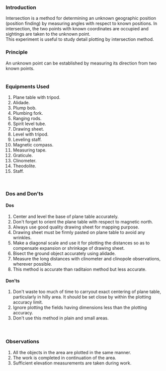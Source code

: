 ### Introduction<br>
Intersection is a method for determining an unknown geographic position (position finding) by measuring angles with respect to known positions. In intersection, the two points with known coordinates are occupied and sightings are taken to the unknown point.<br>
This experiment is useful to study detail plotting by intersection method.<br>

### Principle<br>
An unknown point can be established by measuring its direction from two known points.
<br><br>
### Equipments Used<br>
1) Plane table with tripod.<br>
2) Alidade.<br>
3) Plump bob.<br>
4) Plumbing fork.<br>
5) Ranging rods.<br>
6) Spirit level tube.<br>
7) Drawing sheet.<br>
8) Level with tripod.<br>
9) Leveling staff.<br>
10) Magnetic compass.<br>
11) Measuring tape.<br>
12) Graticule.<br>
13) Clinometer.<br>
14) Theodolite.<br>
15) Staff.<br>
<br>

### Dos and Don'ts<br>
#### Dos<br>
1) Center and level the base of plane table accurately.<br>
2) Don't forget to orient the plane table with respect to magnetic north.<br>
3) Always use good quality drawing sheet for mapping purpose.<br>
4) Drawing sheet must be firmly pasted on plane table to avoid any wrinkles.<br>
5) Make a diagonal scale and use it for plotting the distances so as to compensate expansion or shrinkage of drawing sheet.<br>
6) Bisect the ground object accurately using alidade.<br>
7) Measure the long distances with clinometer and clinopole observations, wherever possible.<br>
8) This method is accurate than raditaion method but less accurate.<br>

#### Don'ts<br>
1) Don't waste too much of time to carryout exact centering of plane table, particularly in hilly area. It should be set close by within the plotting accuracy limit.<br>
2) Ignore plotting the fields having dimensions less than the plotting accuracy.<br>
3) Don't use this method in plain and small areas.<br>
<br><br>
### Observations<br>
1) All the objects in the area are plotted in the same manner.<br>
2) The work is completed in continuation of the area.<br>
3) Sufficient elevation measurements are taken during work.<br>
